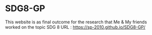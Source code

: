 # SDG8-GP
This website is as final outcome for the research that Me & My friends worked on the topic SDG 8 
URL : https://sp-2010.github.io/SDG8-GP/
